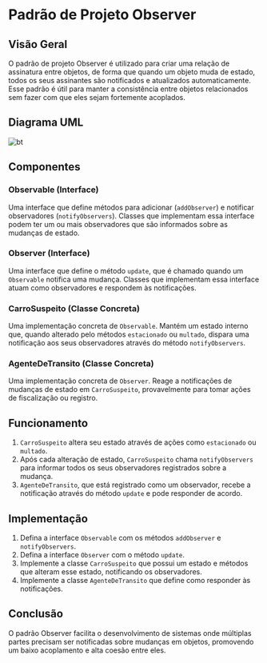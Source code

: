# Padrão de Projeto Observer

## Visão Geral

O padrão de projeto Observer é utilizado para criar uma relação de assinatura entre objetos, de forma que quando um objeto muda de estado, todos os seus assinantes são notificados e atualizados automaticamente. Esse padrão é útil para manter a consistência entre objetos relacionados sem fazer com que eles sejam fortemente acoplados.

## Diagrama UML

![bt](https://github.com/WallaceHS20/Bertoti/assets/101594950/4eafb1ae-6263-433a-8b46-53032193072e)

## Componentes

### Observable (Interface)

Uma interface que define métodos para adicionar (`addObserver`) e notificar observadores (`notifyObservers`). Classes que implementam essa interface podem ter um ou mais observadores que são informados sobre as mudanças de estado.

### Observer (Interface)

Uma interface que define o método `update`, que é chamado quando um `Observable` notifica uma mudança. Classes que implementam essa interface atuam como observadores e respondem às notificações.

### CarroSuspeito (Classe Concreta)

Uma implementação concreta de `Observable`. Mantém um estado interno que, quando alterado pelo métodos `estacionado` ou `multado`, dispara uma notificação aos seus observadores através do método `notifyObservers`.

### AgenteDeTransito (Classe Concreta)

Uma implementação concreta de `Observer`. Reage a notificações de mudanças de estado em `CarroSuspeito`, provavelmente para tomar ações de fiscalização ou registro.

## Funcionamento

1. `CarroSuspeito` altera seu estado através de ações como `estacionado` ou `multado`.
2. Após cada alteração de estado, `CarroSuspeito` chama `notifyObservers` para informar todos os seus observadores registrados sobre a mudança.
3. `AgenteDeTransito`, que está registrado como um observador, recebe a notificação através do método `update` e pode responder de acordo.

## Implementação

1. Defina a interface `Observable` com os métodos `addObserver` e `notifyObservers`.
2. Defina a interface `Observer` com o método `update`.
3. Implemente a classe `CarroSuspeito` que possui um estado e métodos que alteram esse estado, notificando os observadores.
4. Implemente a classe `AgenteDeTransito` que define como responder às notificações.

## Conclusão

O padrão Observer facilita o desenvolvimento de sistemas onde múltiplas partes precisam ser notificadas sobre mudanças em objetos, promovendo um baixo acoplamento e alta coesão entre eles.



